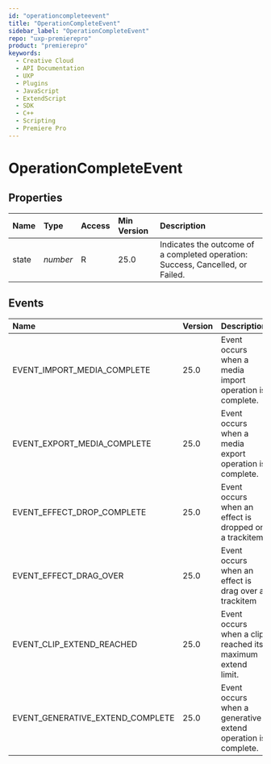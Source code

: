 ```yaml
---
id: "operationcompleteevent"
title: "OperationCompleteEvent"
sidebar_label: "OperationCompleteEvent"
repo: "uxp-premierepro"
product: "premierepro"
keywords:
  - Creative Cloud
  - API Documentation
  - UXP
  - Plugins
  - JavaScript
  - ExtendScript
  - SDK
  - C++
  - Scripting
  - Premiere Pro
---
```


# OperationCompleteEvent  

## Properties

| Name | Type | Access | Min Version | Description |
| :------ | :------ | :------ | :------ | :------ |
| state | *number* | R | 25.0 | Indicates the outcome of a completed operation: Success, Cancelled, or Failed. |

## Events

| Name | Version | Description |
| :------ | :------ | :------ |
| EVENT_IMPORT_MEDIA_COMPLETE | 25.0 | Event occurs when a media import operation is complete. |
| EVENT_EXPORT_MEDIA_COMPLETE | 25.0 | Event occurs when a media export operation is complete. |
| EVENT_EFFECT_DROP_COMPLETE | 25.0 | Event occurs when an effect is dropped on a trackitem |
| EVENT_EFFECT_DRAG_OVER | 25.0 | Event occurs when an effect is drag over a trackitem |
| EVENT_CLIP_EXTEND_REACHED | 25.0 | Event occurs when a clip reached its maximum extend limit. |
| EVENT_GENERATIVE_EXTEND_COMPLETE | 25.0 | Event occurs when a generative extend operation is complete. |
